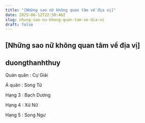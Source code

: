 ```yaml
---
title: "[Những sao nữ không quan tâm về địa vị]"
date: 2025-06-12T22:50:46Z
slug: nhung-sao-nu-khong-quan-tam-ve-dia-vi
draft: false
---
```


## [Những sao nữ không quan tâm về địa vị]

## duongthanhthuy

Quán quân : Cự Giải

Á quân : Song Tử 

Hạng 3 : Bạch Dương

Hạng 4 : Xử Nữ

Hạng 5 : Song Ngư